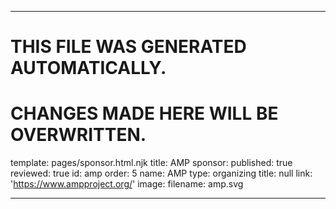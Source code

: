 ----

# THIS FILE WAS GENERATED AUTOMATICALLY.
# CHANGES MADE HERE WILL BE OVERWRITTEN.

template: pages/sponsor.html.njk
title: AMP
sponsor:
  published: true
  reviewed: true
  id: amp
  order: 5
  name: AMP
  type: organizing
  title: null
  link: 'https://www.ampproject.org/'
  image:
    filename: amp.svg

----

 